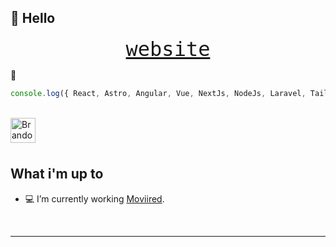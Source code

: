 ## 👋 Hello

<div align='center'>
  <samp>
    <a href='https://branjes-dev.vercel.app/' target="_blank" style="font-size:2rem">website</a>
  </samp>
</div>

💖
```javascript
console.log({ React, Astro, Angular, Vue, NextJs, NodeJs, Laravel, TailwindCss })
```
<br/>
<a href="https://www.linkedin.com/in/brandol-jes%C3%BAs-vargas-44294b135/">
<img align="left" alt="Brandol Jesus LinkedIn" width="40px" src="https://icon.icepanel.io/Technology/svg/LinkedIn.svg" />
</a>

<br/> <br/> 

## What i'm up to

- 💻 I’m currently working [Moviired](https://www.moviired.co/).

<br />

---

